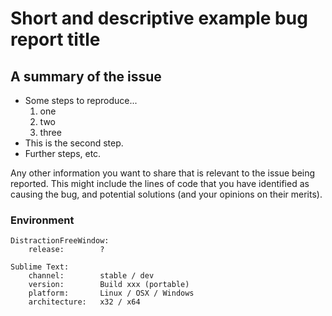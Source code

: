 # Short and descriptive example bug report title

## A summary of the issue

* Some steps to reproduce...
  1. one
  2. two
  3. three
* This is the second step.
* Further steps, etc.

Any other information you want to share that is relevant to the issue being reported. This might include the lines of code that you have identified as causing the bug, and potential solutions (and your opinions on their merits).

### Environment

```text
DistractionFreeWindow:
    release:        ?

Sublime Text:
    channel:        stable / dev
    version:        Build xxx (portable)
    platform:       Linux / OSX / Windows
    architecture:   x32 / x64
```
